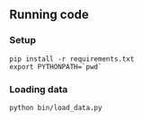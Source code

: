 ## Running code
### Setup
```
pip install -r requirements.txt
export PYTHONPATH=`pwd`
```
### Loading data
```
python bin/load_data.py
```
